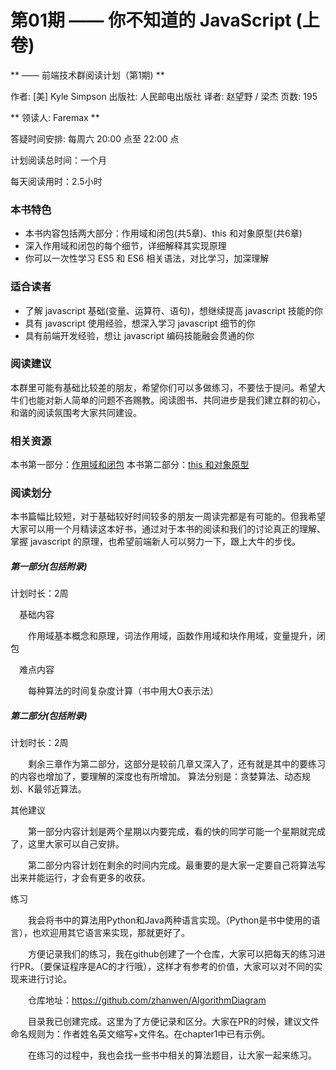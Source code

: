 # 第01期 —— 你不知道的 JavaScript (上卷)

** —— 前端技术群阅读计划（第1期) **

作者: [美] Kyle Simpson
出版社: 人民邮电出版社
译者: 赵望野 / 梁杰
页数: 195

** 领读人: Faremax **

答疑时间安排: 每周六 20:00 点至 22:00 点

计划阅读总时间：一个月

每天阅读用时：2.5小时

### 本书特色

- 本书内容包括两大部分：作用域和闭包(共5章)、this 和对象原型(共6章)
- 深入作用域和闭包的每个细节，详细解释其实现原理
- 你可以一次性学习 ES5 和 ES6 相关语法，对比学习，加深理解

### 适合读者

- 了解 javascript 基础(变量、运算符、语句)，想继续提高 javascript 技能的你
- 具有 javascript 使用经验，想深入学习 javascript 细节的你
- 具有前端开发经验，想让 javascript 编码技能融会贯通的你

### 阅读建议　

本群里可能有基础比较差的朋友，希望你们可以多做练习，不要怯于提问。希望大牛们也能对新人简单的问题不吝赐教。阅读图书、共同进步是我们建立群的初心，和谐的阅读氛围考大家共同建设。

### 相关资源

本书第一部分：[作用域和闭包](https://github.com/getify/You-Dont-Know-JS/tree/1ed-zh-CN/scope%20%26%20closures)
本书第二部分：[this 和对象原型](https://github.com/getify/You-Dont-Know-JS/tree/1ed-zh-CN/this%20%26%20object%20prototypes)

### 阅读划分

本书篇幅比较短，对于基础较好时间较多的朋友一周读完都是有可能的。但我希望大家可以用一个月精读这本好书，通过对于本书的阅读和我们的讨论真正的理解、掌握 javascript 的原理，也希望前端新人可以努力一下，跟上大牛的步伐。

##### 第一部分(包括附录)

  计划时长：2周

　基础内容

　　作用域基本概念和原理，词法作用域，函数作用域和块作用域，变量提升，闭包

　难点内容　　

　　每种算法的时间复杂度计算（书中用大O表示法）

##### 第二部分(包括附录)

  计划时长：2周

　　剩余三章作为第二部分，这部分是较前几章又深入了，还有就是其中的要练习的内容也增加了，要理解的深度也有所增加。 算法分别是：贪婪算法、动态规划、K最邻近算法。

其他建议

　　第一部分内容计划是两个星期以内要完成，看的快的同学可能一个星期就完成了，这里大家可以自己安排。

　　第二部分内容计划在剩余的时间内完成。最重要的是大家一定要自己将算法写出来并能运行，才会有更多的收获。

练习

　　我会将书中的算法用Python和Java两种语言实现。（Python是书中使用的语言），也欢迎用其它语言来实现，那就更好了。　　

　　方便记录我们的练习，我在github创建了一个仓库，大家可以把每天的练习进行PR。（要保证程序是AC的才行哦），这样才有参考的价值，大家可以对不同的实现来进行讨论。

　　仓库地址：https://github.com/zhanwen/AlgorithmDiagram

　　目录我已创建完成。这里为了方便记录和区分。大家在PR的时候，建议文件命名规则为：作者姓名英文缩写+文件名。在chapter1中已有示例。

　　在练习的过程中，我也会找一些书中相关的算法题目，让大家一起来练习。
